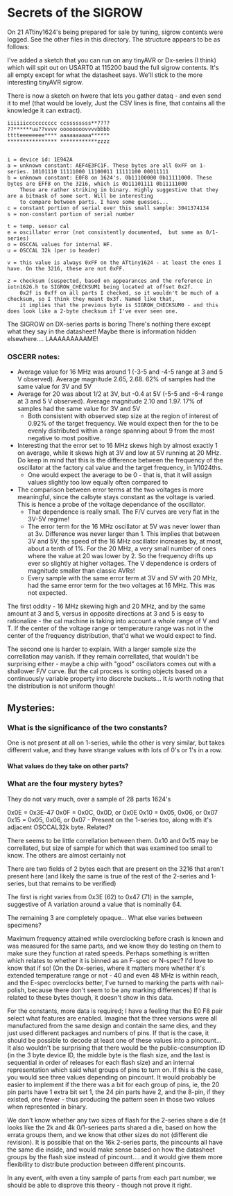 # Secrets of the SIGROW
On 21 ATtiny1624's being prepared for sale by tuning, sigrow contents were logged. See the other files in this directory. The structure appears to be as follows:

I've added a sketch that you can run on any tinyAVR or Dx-series (I think) which will spit out on USART0 at 115200 baud the full sigrow contents. It's all empty except for what the datasheet says. 
We'll stick to the more interesting tinyAVR sigrow. 

There is now a sketch on hwere that lets you gather dataq - and even send it to me! (that would be lovely, Just the CSV lines is fine, that contains all the knowledge it can extract).



```
iiiiiicccccccccc ccssssssss**????
??******uu??vvvv oooooooovvvvbbbb
tttteeeeeeee**** aaaaaaaaaa******
**************** ************zzzz


i = device id: 1E942A
a = unknown constant: AEF4E3FC1F. These bytes are all 0xFF on 1-series. 10101110 11111000 11100011 11111100 00011111
b = unknown constant: E0F8 on 1624's. 0b11100000 0b11111000. These bytes are EFF8 on the 3216, which is 0b11101111 0b11111000
    These are rather striking in binary. Highly suggestive that they are a bitmask of some sort. Will be interesting 
    to compare between parts. I have some guesses... 
c = constant portion of serial over this small sample: 3041374134
s = non-constant portion of serial number

t = temp. sensor cal
e = oscillator error (not consistently documented,  but same as 0/1-series)
o = OSCCAL values for internal HF.
u = OSCCAL 32k (per io header)

v = this value is always 0xFF on the ATtiny1624 - at least the ones I have. On the 3216, these are not 0xFF.

z = checksum (suspected, based on appearances and the reference in iotn1626.h to SIGROW_CHECKSUM1 being located at offset 0x2f. 
    0x2f is 0xff on all parts I checked, so it wouldn't be much of a checksum, so I think they meant 0x3f. Named like that,
    it implies that the previous byte is SIGROW_CHECKSUM0 - and this does look like a 2-byte checksum if I've ever seen one.

```
The SIGROW on DX-series parts is boring There's nothing there except what they say in the datasheet! Maybe there is information hidden elsewhere.... LAAAAAAAAAME!


### OSCERR notes:
* Average value for 16 MHz was around 1 (-3-5 and -4-5 range at 3 and 5 V observed). Average magnitude 2.65, 2.68. 62% of samples had the same value for 3V and 5V
* Average for 20 was about 1/2 at 3V, but -0.4 at 5V  (-5-5 and -6-4 range at 3 and 5 V observed). Average magnitude 2.10 and 1.97. 17% of samples had the same value for 3V and 5V
  * Both consistent with observed step size at the region of interest of 0.92% of the target frequency. We would expect then for the to be evenly distributed within a range spanning about 9 from the most negative to most positive. 
* Interesting that the error set to 16 MHz skews high by almost exactly 1 on average, while it skews high at 3V and low at 5V running at 20 MHz. Do keep in mind that this is the difference between the frequency of the oscillator at the factory cal value and the target frequency, in 1/1024ths. 
  * One would expect the average to be 0 - that is, that it will assign values slightly too low equally often compared to 
* The comparison between error terms at the two voltages is more meaningful, since the calbyte stays constant as the voltage is varied. This is hence a probe of the voltage dependance of the oscillator.
  * That dependence is really small. The F/V curves are very flat in the 3V-5V regime! 
  * The error term for the 16 MHz oscillator at 5V was never lower than at 3v. Difference was never larger than 1. This implies that between 3V and 5V, the speed of the 16 MHz oscillator increases by, at most, about a tenth of 1%. For the 20 MHz, a very small number of ones where the value at 20 was lower by 2. So the frequency drifts up ever so slightly at higher voltages. The V dependence is orders of magnitude smaller than classic AVRs! 
  * Every sample with the same error term at 3V and 5V with 20 MHz, had the same error term for the two voltages at 16 MHz. This was not expected. 

The first oddity - 16 MHz skewing high and 20 MHz, and by the same amount at 3 and 5, versus in opposite directions at 3 and 5 is easy to rationalize - the cal machine is taking into account a whole range of V and T. If the center of the voltage range or temperature range was not in the center of the frequency distribution, that'd what we would expect to find.

The second one is harder to explain. With a larger sample size the correllation may vanish. If they remain correllated, that wouldn't be surprising either - maybe a chip with "good" oscillators comes out with a shallower F/V curve. But the cal process is sorting objects based on a continuously variable property into discrete buckets... It *is* worth noting that the distribution is not uniform though!

## Mysteries:

### What is the significance of the two constants? 
One is not present at all on 1-series, while the other is very similar, but takes different value, and they have strange values with lots of 0's or 1's in a row. 

#### What values do they take on other parts?

### What are the four mystery bytes? 
They do not vary much, over a sample of 28 parts 1624's

0x0E = 0x3E-47
0x0F = 0x0C, 0x0D, or 0x0E
0x10 = 0x05, 0x06, or 0x07
0x15 = 0x05, 0x06, or 0x07 - Present on the 1-series too, along with it's adjacent OSCCAL32k byte. Related?

There seems to be little correllation between them.
0x10 and 0x15 may be correllated, but size of sample for which that was examined too small to know. The others are almost certainly not

There are two fields of 2 bytes each that are present on the 3216 that aren't present here (and likely the same is true of the rest of the 2-series and 1-series, but that remains to be verified)

The first is right varies from 0x3E (62) to 0x47 (71) in the sample, suggestive of A variation around a value that is nominally 64. 

The remaining 3 are completely opaque... What else varies between specimens? 

Maximum frequency attained while overclocking before crash is known and was measured for the same parts, and we know they do testing on them to make sure they function at rated speeds. Perhaps something is written which relates to whether it is binned as an F-spec or N-spec? I'd love to know that if so! (On the Dx-series, where it matters more whether it's extended temperature range or not - 40 and even 48 MHz is within reach, and the E-spec overclocks better, I've turned to marking the parts with nail-polish, because there don't seem to be any marking differences) If that is related to these bytes though, it doesn't show in this data.

For the constants, more data is required; I have a feeling that the E0 F8 pair select what features are enabled. 
Imagine that the three versions were all manufactured from the same design and contain the same dies, and they just used different packages and numbers of pins. If that is the case, it should be possible to decode at least one of these values into a pincount... It also wouldn't be surprising that there would be the public-consumption ID (in the 3 byte device ID, the middle byte is the flash size, and the last is sequential in order of releases for each flash size) and an internal representation which said what groups of pins to turn on. If this is the case, you would see three values depending on pincount. It would probably be easier to implement if the there was a bit for each group of pins, ie, the 20 pin parts have 1 extra bit set 1, the 24 pin parts have 2, and the 8-pin, if they existed, one fewer - thus producing the pattern seen in those two values when represented in binary.

We don't know whether any two sizes of flash for the 2-series share a die (it looks like the 2k and 4k 0/1-seriees parts shared a die, based on how the errata groups them, and we know that other sizes do not (different die revision). It is possible that on the 16k 2-series parts, the pincounts all have the same die inside, and would make sense based on how the datasheet groups by the flash size instead of pincount.... and it would give them more flexibility to distribute production between different pincounts.

In any event, with even a tiny sample of parts from each part number, we should be able to disprove this theory - though not prove it right.

